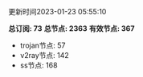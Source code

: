 更新时间2023-01-23 05:55:10

**总订阅: 73**
**总节点: 2363**
**有效节点: 367**
- trojan节点: 57
- v2ray节点: 142
- ss节点: 168
